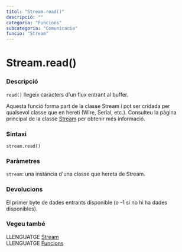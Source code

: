 ```yaml
---
títol: "Stream.read()"
descripció: ""
categoria: "Funcions"
subcategoria: "Comunicacio"
funcio: "Stream"
---
```


# Stream.read()

### Descripció

`read()` llegeix caràcters d'un flux entrant al buffer.

Aquesta funció forma part de la classe Stream i pot ser cridada per qualsevol classe que en hereti (Wire, Serial, etc.). Consulteu la pàgina principal de la classe [Stream](../Stream.md) per obtenir més informació.

### Sintaxi

`stream.read()`

### Paràmetres

`stream`: una instància d'una classe que hereta de Stream.

### Devolucions

El primer byte de dades entrants disponible (o -1 si no hi ha dades disponibles).

### Vegeu també

LLENGUATGE [Stream](../Stream.md)  
LLENGUATGE [Funcions](../../../Funcions.md)
